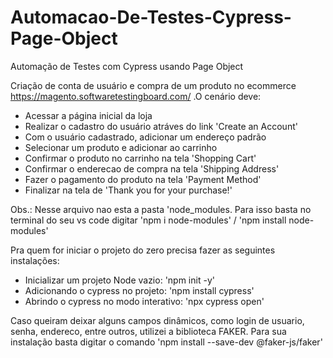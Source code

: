 # Automacao-De-Testes-Cypress-Page-Object
Automação de Testes com Cypress usando Page Object

Criação de conta de usuário e compra de um produto no ecommerce https://magento.softwaretestingboard.com/
 .O cenário deve:
  - Acessar a página inicial da loja
  - Realizar o cadastro do usuário atráves do link 'Create an Account'
  - Com o usuário cadastrado, adicionar um endereço padrão
  - Selecionar um produto e adicionar ao carrinho
  - Confirmar o produto no carrinho na tela 'Shopping Cart'
  - Confirmar o enderecao de compra na tela 'Shipping Address'
  - Fazer o pagamento do produto na tela 'Payment Method'
  - Finalizar na tela de 'Thank you for your purchase!'
  
  Obs.: Nesse arquivo nao esta a pasta 'node_modules.
  Para isso basta no terminal do seu vs code digitar 'npm i node-modules' / 'npm install node-modules'
  
  
  Pra quem for iniciar o projeto do zero precisa fazer as seguintes instalações:  
   - Inicializar um projeto Node vazio: 'npm init -y'
   - Adicionando o cypress no projeto: 'npm install cypress'
   - Abrindo o cypress no modo interativo: 'npx cypress open'
   
   Caso queiram deixar alguns campos dinâmicos, como login de usuario, senha, endereco, entre outros,
   utilizei a biblioteca FAKER. Para sua instalação basta digitar o comando 'npm install --save-dev @faker-js/faker'
